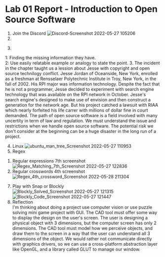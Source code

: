 # Lab 01 Report - Introduction to Open Source Software
1. Join the Discord
![Discord-Screenshot 2022-05-27 105206](https://user-images.githubusercontent.com/95945800/170726358-2d9513b9-2eb9-4dcd-a981-ac8b449d8901.png)
2.
3)
 1: Finding the missing information they have.<br />
 2: Use easily relatable example or analogy to state the point.
3. The incident in the chapter taught us a lession about Jesse with copyright and open source technilogy conflict. Jesse Jordan of Oceanside, New York, enrolled as a freshman at Rensselaer Polytechnic Institute in Troy, New York, in the fall of 2002. His RPI major was information technology. Despite the fact that he is not a programmer, Jesse decided to experiment with search engine technology that was available on the RPI network in October. Jesse's search engine's designed to make use of 
envision and then construct a generation for the network age. But his project catched a lawsuit with RIAA which nearly forfeited his life carrer with millions of dollar fine in court demanded. The path of open source software is a field involved with many uncertity in term of law and regulation. We must understand the issue and restrictions when we handle open source software. The potential risk we don't consider at the beginning can be a huge disaster in the long run of a project.

4. Linux
 ![ubuntu_man_tree_Screenshot 2022-05-27 110953](https://user-images.githubusercontent.com/95945800/170727765-c7468d9b-3b5c-4cb1-927b-e58951d944ac.png)
6. Regex
1) Regular expressions 7th screenshot
![Regex_Matching_7th_Screenshot 2022-05-27 122836](https://user-images.githubusercontent.com/95945800/170740900-b1137b0d-7968-4511-9330-14e3bf7a7468.png)
2) Regular crosswords 4th screenshot
![Regex_4th_crossword_Screenshot 2022-05-28 211304](https://user-images.githubusercontent.com/95945800/170910368-bf82b7eb-53fb-4920-8167-a69b751c86f7.png)


7. Play with Snap or Blockly
 ![Blockly_Solved_Screenshot 2022-05-27 121315](https://user-images.githubusercontent.com/95945800/170738470-5ece4b2a-aa1e-42bd-b2a9-7491c17a0142.png)
![Blockly_Code_Screenshot 2022-05-27 121447](https://user-images.githubusercontent.com/95945800/170738499-140aeefb-8d6d-488f-b489-153af20e227d.png)
8. Reflection<br />
 I'm thinking about doing a project use computer vision or use puzzle solving mini game project with GUI. The CAD tool must offer some way to display the design on the user's screen. The user is designing a physical object with 3 dimensions, but the computer screen has only 2 dimensions. The CAD tool must model how we perceive objects, and draw them to the screen in a way that the user can understand all 3 dimensions of the object. We would rather not communicate directly with graphics drivers, so we can use a cross-platform abstraction layer like OpenGL, and a library called GLUT to manage our window.


